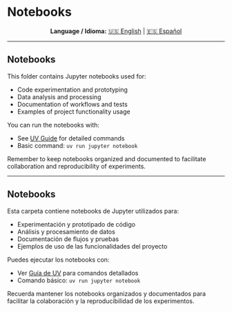 # Notebooks

<div align="center">

**Language / Idioma:**
[🇺🇸 English](#notebooks) | [🇪🇸 Español](#notebooks-1)

</div>

---

## Notebooks

This folder contains Jupyter notebooks used for:

- Code experimentation and prototyping
- Data analysis and processing
- Documentation of workflows and tests
- Examples of project functionality usage

You can run the notebooks with:
- See [UV Guide](../docs/uv_guide.md) for detailed commands
- Basic command: `uv run jupyter notebook`

Remember to keep notebooks organized and documented to facilitate collaboration and reproducibility of experiments.

---

## Notebooks

Esta carpeta contiene notebooks de Jupyter utilizados para:

- Experimentación y prototipado de código
- Análisis y procesamiento de datos
- Documentación de flujos y pruebas
- Ejemplos de uso de las funcionalidades del proyecto

Puedes ejecutar los notebooks con:
- Ver [Guía de UV](../docs/uv_guide.md) para comandos detallados
- Comando básico: `uv run jupyter notebook`

Recuerda mantener los notebooks organizados y documentados para facilitar la colaboración y la reproducibilidad de los experimentos.
